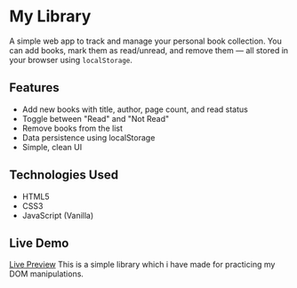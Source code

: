 # My Library

A simple web app to track and manage your personal book collection. You can add books, mark them as read/unread, and remove them — all stored in your browser using `localStorage`.

## Features

- Add new books with title, author, page count, and read status
- Toggle between "Read" and "Not Read"
- Remove books from the list
- Data persistence using localStorage
- Simple, clean UI


## Technologies Used

- HTML5
- CSS3
- JavaScript (Vanilla)


## Live Demo
[Live Preview](https://yashrtech.github.io/Odin-Library/) This is a simple library which i have made for practicing my DOM manipulations.

